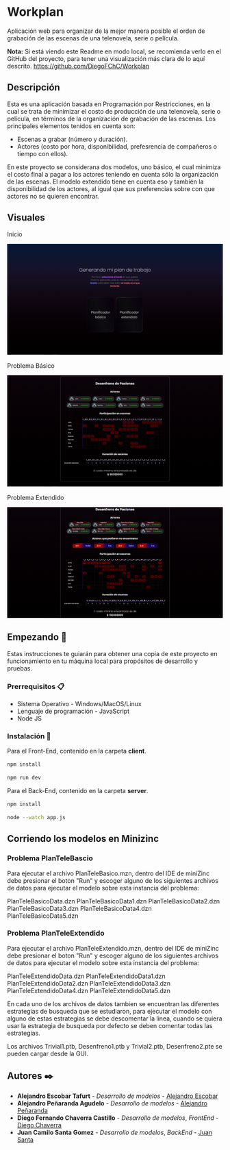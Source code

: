 # Workplan

Aplicación web para organizar de la mejor manera posible el orden de grabación de las escenas de una telenovela, serie o película.

**Nota:** Si está viendo este Readme en modo local, se recomienda verlo en el GitHub del proyecto, para tener una visualización más clara de lo aquí descrito. https://github.com/DiegoFChC/Workplan

## Descripción

Esta es una aplicación basada en Programación por Restricciones, en la cual se trata de minimizar el costo de producción de una telenovela, serie o película, en términos de la organización de grabación de las escenas. Los principales elementos tenidos en cuenta son:

- Escenas a grabar (número y duración).
- Actores (costo por hora, disponibilidad, prefesrencia de compañeros o tiempo con ellos).

En este proyecto se considerana dos modelos, uno básico, el cual minimiza el costo final a pagar a los actores teniendo en cuenta sólo la organización de las escenas. El modelo extendido tiene en cuenta eso y también la disponibilidad de los actores, al igual que sus preferencias sobre con que actores no se quieren encontrar.

## Visuales

Inicio

![Screenshot of a comment on a GitHub issue showing an image, added in the Markdown, of an Octocat smiling and raising a tentacle.](https://github.com/DiegoFChC/Workplan/blob/main/client/public/Pantalla%201.png)

Problema Básico

![Screenshot of a comment on a GitHub issue showing an image, added in the Markdown, of an Octocat smiling and raising a tentacle.](https://github.com/DiegoFChC/Workplan/blob/main/client/public/Pantalla%202.png)

Problema Extendido

![Screenshot of a comment on a GitHub issue showing an image, added in the Markdown, of an Octocat smiling and raising a tentacle.](https://github.com/DiegoFChC/Workplan/blob/main/client/public/Pantalla%203.png)

## Empezando 🚀

Estas instrucciones te guiarán para obtener una copia de este proyecto en funcionamiento en tu máquina local para propósitos de desarrollo y pruebas.

### Prerrequisitos 📋

- Sistema Operativo - Windows/MacOS/Linux
- Lenguaje de programación - JavaScript
- Node JS

### Instalación 🔧

Para el Front-End, contenido en la carpeta **client**.

```bash
npm install
```

```bash
npm run dev
```

Para el Back-End, contenido en la carpeta **server**.

```bash
npm install
```

```bash
node --watch app.js
```
## Corriendo los modelos en Minizinc

### Problema PlanTeleBascio

Para ejecutar el archivo PlanTeleBasico.mzn, dentro del IDE de miniZinc debe presionar el boton "Run" y escoger alguno de los siguientes archivos de datos para  ejecutar el modelo sobre  esta instancia 
del problema: 

PlanTeleBasicoData.dzn
PlanTeleBasicoData1.dzn
PlanTeleBasicoData2.dzn
PlanTeleBasicoData3.dzn
PlanTeleBasicoData4.dzn
PlanTeleBasicoData5.dzn

### Problema PlanTeleExtendido

Para ejecutar el archivo PlanTeleExtendido.mzn, dentro del IDE de miniZinc debe presionar el boton "Run" y escoger alguno de los siguientes archivos de datos para ejecutar el modelo sobre  esta instancia del problema: 

PlanTeleExtendidoData.dzn
PlanTeleExtendidoData1.dzn
PlanTeleExtendidoData2.dzn
PlanTeleExtendidoData3.dzn
PlanTeleExtendidoData4.dzn
PlanTeleExtendidoData5.dzn

En cada uno de los archivos de datos tambien se encuentran las diferentes estrategias de busqueda que se estudiaron, para ejecutar el modelo con alguno de estas estrategias se debe descomentar la linea, cuando se quiera usar la estrategia de busqueda por defecto se deben comentar todas las estrategias.

Los archivos Trivial1.ptb, Desenfreno1.ptb y Trivial2.ptb, Desenfreno2.pte se pueden cargar desde la GUI.

## Autores ✒️

- **Alejandro Escobar Tafurt** - _Desarrollo de modelos_ - [Alejandro Escobar](https://github.com/alejandro19-19)
- **Alejandro Peñaranda Agudelo** - _Desarrollo de modelos_ - [Alejandro Peñaranda](https://github.com/alejandropenaranda)
- **Diego Fernando Chaverra Castillo** - _Desarrollo de modelos_, _FrontEnd_ - [Diego Chaverra](https://github.com/DiegoFChC)
- **Juan Camilo Santa Gomez** - _Desarrollo de modelos_, _BackEnd_ - [Juan Santa](https://github.com/santa51107HD)
